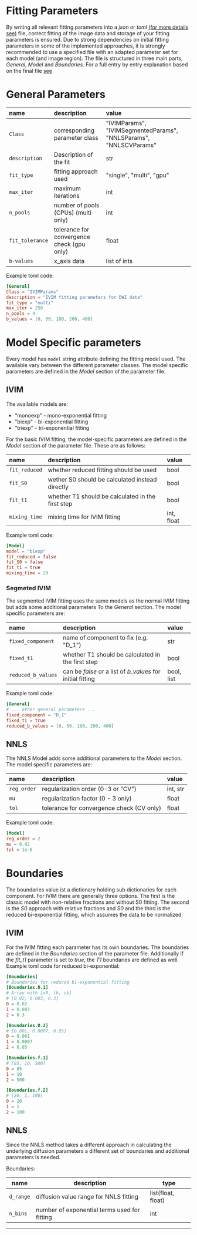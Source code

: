 # Fitting Parameters

By writing all relevant fitting parameters into a *json* or *toml* [(for more details see)](Fitting.md) file, correct fitting of the image data and storage of your
fitting parameters is ensured. Due to strong dependencies on initial fitting parameters in some of the implemented
approaches, it is strongly recommended to use a specified file with an adapted parameter set for each model
(and image region). The file is structured in three main parts, *General*, *Model* and *Boundaries*. For a full entry by entry explanation based on the final file [see](ParametersFile.md)

# General Parameters

| name              | description                                 | value                                                              |
|:------------------|:--------------------------------------------|:-------------------------------------------------------------------|
| ``Class``         | corresponding parameter class               | "IVIMParams",  "IVIMSegmentedParams", "NNLSParams", "NNLSCVParams" |
| ``description``   | Description of the fit                      | str                                                                |
| ``fit_type``      | fitting approach used                       | "single", "multi", "gpu"                                           |
| ``max_iter``      | maximum iterations                          | int                                                                |
| ``n_pools``       | number of pools (CPUs) (multi only)         | int                                                                |
| ``fit_tolerance`` | tolerance for convergence check  (gpu only) | float                                                              |
| ``b-values``      | x_axis data                                 | list of ints                                                       |


Example toml code:

``` toml
[General]
Class = "IVIMParams"
description = "IVIM fitting parameters for DWI data"
fit_type = "multi"
max_iter = 250
n_pools = 4
b_values = [0, 50, 100, 200, 400]
```

# Model Specific parameters

Every model has ``model`` string attribute defining the fitting model used. The available vary between the different
parameter classes. The model specific parameters are defined in the *Model* section of the parameter file.

## IVIM

The available models are:
- "monoexp" - mono-exponential fitting
- "biexp" - bi-exponential fitting
- "triexp" - tri-exponential fitting

For the basic IVIM fitting, the model-specific parameters are defined in the *Model* section of the parameter file.
These are as follows:

| name             | description                                       | value      |
|:-----------------|:--------------------------------------------------|:-----------|
| ``fit_reduced``  | whether reduced fitting should be used            | bool       |
| ``fit_S0``       | wether S0 should be calculated instead directly   | bool       |
| ``fit_t1``       | whether T1 should be calculated in the first step | bool       |
| ``mixing_time``  | mixing time for IVIM fitting                      | int, float |

Example toml code:

``` toml
[Model]
model = "biexp"
fit_reduced = false
fit_S0 = false
fit_t1 = true
mixing_time = 20
```

### Segmeted IVIM

The segmented IVIM fitting uses the same models as the normal IVIM fitting but adds some additional parameters To the 
*General* section. The model specific parameters are:

| name                 | description                                                   | value      |
|:---------------------|:--------------------------------------------------------------|:-----------|
| ``fixed_component``  | name of component to fix (e.g. "D_1")                         | str        |
| ``fixed_t1``         | whether T1 should be calculated in the first step             | bool       |
| ``reduced_b_values`` | can be *false* or a list of *b_values* for initial fitting    | bool, list |

Example toml code:

``` toml
[General]
# ... other general parameters ...
fixed_component = "D_1"
fixed_t1 = true
reduced_b_values = [0, 50, 100, 200, 400]
```

## NNLS

The NNLS Model adds some additional parameters to the *Model* section. The model specific parameters are:

| name            | description                               | value      |
|:----------------|:------------------------------------------|:-----------|
| ``reg_order``   | regularization order (0-3 or "CV")        | int, str   |
| ``mu``          | regularization factor (0 - 3 only)        | float      |
| ``tol``         | tolerance for convergence check (CV only) | float      |

Example toml code:

``` toml
[Model]
reg_order = 2
mu = 0.02
tol = 1e-6
```

# Boundaries

The boundaries value ist a dictionary holding sub dictionaries for each component. For IVIM there are generally three 
options. The first is the classic model with non-relative fractions and without S0 fitting. The second is the *S0* 
approach with relative fractions and *S0* and the third is the reduced bi-exponential fitting, which assumes the data to
be normalized.

## IVIM
For the IVIM fitting each parameter has its own boundaries. The boundaries are defined in the *Boundaries* section of 
the parameter file. Additionally if the *fit_t1* parameter is set to *true*, the *T1* boundaries are defined as well.
Example toml code for reduced bi-exponential:

``` toml
[Boundaries]
# Boundaries for reduced bi-exponential fitting
[Boundaries.D.1]
# Array with [x0, lb, ub]
# [0.02, 0.003, 0.3]
0 = 0.02
1 = 0.003
2 = 0.3

[Boundaries.D.2]
# [0.001, 0.0007, 0.05]
0 = 0.001
1 = 0.0007
2 = 0.05

[Boundaries.f.1]
# [85, 10, 500]
0 = 85
1 = 10
2 = 500

[Boundaries.f.2]
# [20, 1, 100]
0 = 20
1 = 1
2 = 100
```

## NNLS

Since the NNLS method takes a different approach in calculating the underlying diffusion parameters a different set of boundaries and additional parameters is needed.

Boundaries:

| name        | description                                  | type               |
|-------------|----------------------------------------------|--------------------|
| ``d_range`` | diffusion value range for NNLS fitting       | list(float, float) |
| ``n_bins``  | number of exponential terms used for fitting | int                |

---
